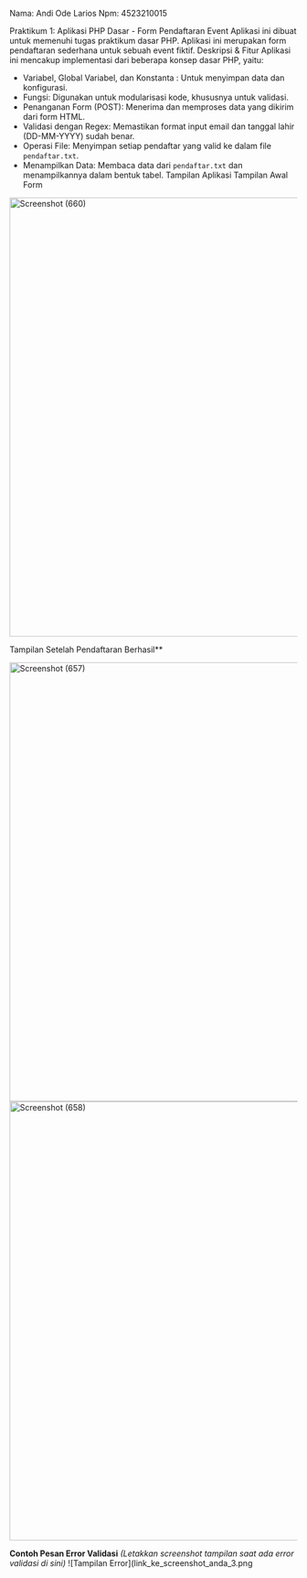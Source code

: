 Nama: Andi Ode Larios
Npm: 4523210015

  Praktikum 1: Aplikasi PHP Dasar - Form Pendaftaran Event
Aplikasi ini dibuat untuk memenuhi tugas praktikum dasar PHP. Aplikasi ini
merupakan form pendaftaran sederhana untuk sebuah event fiktif.
  Deskripsi & Fitur
Aplikasi ini mencakup implementasi dari beberapa konsep dasar PHP, yaitu:
- Variabel, Global Variabel, dan Konstanta : Untuk menyimpan data dan
konfigurasi.
- Fungsi: Digunakan untuk modularisasi kode, khususnya untuk validasi.
- Penanganan Form (POST): Menerima dan memproses data yang dikirim dari
form HTML.
- Validasi dengan Regex: Memastikan format input email dan tanggal
lahir (DD-MM-YYYY) sudah benar.
- Operasi File: Menyimpan setiap pendaftar yang valid ke dalam file
`pendaftar.txt`.
- Menampilkan Data: Membaca data dari `pendaftar.txt` dan
menampilkannya dalam bentuk tabel.
  Tampilan Aplikasi
Tampilan Awal Form
<img width="1366" height="768" alt="Screenshot (660)" src="https://github.com/user-attachments/assets/1870d088-64b0-47cf-ba36-5aecc63266a2" />

Tampilan Setelah Pendaftaran Berhasil**

<img width="1366" height="768" alt="Screenshot (657)" src="https://github.com/user-attachments/assets/a9d254ad-8fc2-401a-8af8-a11ed314ded9" />


<img width="1366" height="768" alt="Screenshot (658)" src="https://github.com/user-attachments/assets/5b0c0242-67f6-4513-bb49-1bebc5c65b10" />




**Contoh Pesan Error Validasi**
*(Letakkan screenshot tampilan saat ada error validasi di sini)*
![Tampilan Error](link_ke_screenshot_anda_3.png
